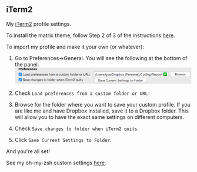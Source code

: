 iTerm2
-
My [iTerm2](https://www.iterm2.com/) profile settings.

To install the matrix theme, follow Step 2 of 3 of the instructions [here](https://medium.freecodecamp.org/how-to-make-a-badass-matrix-terminal-and-maybe-learn-something-about-code-8abc81c6b7a2).

To import my profile and make it your own (or whatever):
1. Go to Preferences->General. You will see the following at the bottom of the panel:
![alt text](https://github.com/qstainless/iterm/blob/master/iTerm2-preferences.png "iTerm2 Preferences Pane")

2. Check `Load preferences from a custom folder or URL:`
3. Browse for the folder where you want to save your custom profile. If you are like me and have Dropbox installed, save it to a Dropbox folder. This will allow you to have the exact same settings on different computers.
4. Check `Save changes to folder when iTerm2 quits`.
5. Click `Save Current Settings to Folder`.

And you're all set!

See my oh-my-zsh custom settings [here](https://github.com/qstainless/dotfiles/blob/master/.zshrc).